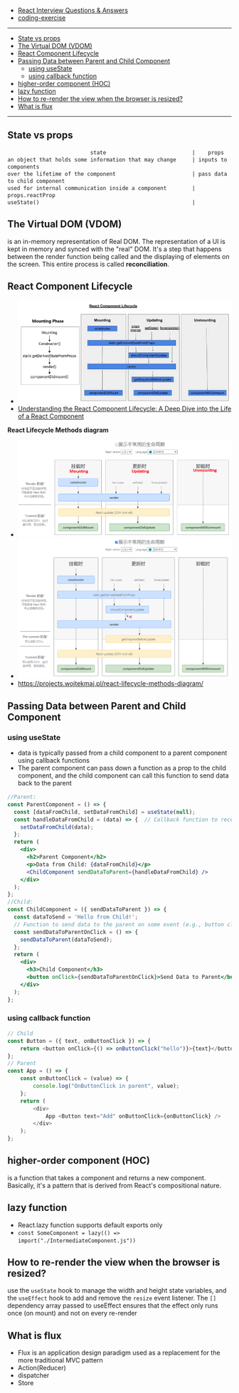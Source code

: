 - [React Interview Questions & Answers](https://github.com/sudheerj/reactjs-interview-questions)
- [coding-exercise](https://github.com/sudheerj/reactjs-interview-questions/tree/master/coding-exercise)

--------------------------------------------------------------------------
- [State vs props](#state-vs-props)
- [The Virtual DOM (VDOM)](#the-virtual-dom-vdom)
- [React Component Lifecycle](#react-component-lifecycle)
- [Passing Data between Parent and Child Component](#passing-data-between-parent-and-child-component)
  - [using useState](#using-usestate)
  - [using callback function](#using-callback-function)
- [higher-order component (HOC)](#higher-order-component-hoc)
- [lazy function](#lazy-function)
- [How to re-render the view when the browser is resized?](#how-to-re-render-the-view-when-the-browser-is-resized)
- [What is flux](#what-is-flux)
--------------------------------------------------------------------------
## State vs props

```
                          state                           |    props
an object that holds some information that may change     | inputs to components
over the lifetime of the component                        | pass data to child component
used for internal communication inside a component        | props.reactProp
useState()                                                | 
```

## The Virtual DOM (VDOM) 

is an in-memory representation of Real DOM. The representation of a UI is kept in memory and synced with the "real" DOM. It's a step that happens between the render function being called and the displaying of elements on the screen. This entire process is called **reconciliation**.

## React Component Lifecycle

- ![React Component Lifecycle](./images/React-Component-Lifecycle.png)
- [Understanding the React Component Lifecycle: A Deep Dive into the Life of a React Component](https://medium.com/@arpitparekh54/understanding-the-react-component-lifecycle-a-deep-dive-into-the-life-of-a-react-component-74813cb8dfb5)

**React Lifecycle Methods diagram**

- ![React Lifecycle Methods diagram1](./images/React-Lifecycle-diagram1.png)
- ![React Lifecycle Methods diagram](./images/React-Lifecycle-diagram.png)
- https://projects.wojtekmaj.pl/react-lifecycle-methods-diagram/

## Passing Data between Parent and Child Component

### using useState

- data is typically passed from a child component to a parent component using callback functions
- The parent component can pass down a function as a prop to the child component, and the child component can call this function to send data back to the parent

```jsx
//Parent:
const ParentComponent = () => {
  const [dataFromChild, setDataFromChild] = useState(null);
  const handleDataFromChild = (data) => {  // Callback function to receive data from the child
    setDataFromChild(data);
  };
  return (
    <div>
      <h2>Parent Component</h2>
      <p>Data from Child: {dataFromChild}</p>
      <ChildComponent sendDataToParent={handleDataFromChild} />
    </div>
  );
};
//Child:
const ChildComponent = ({ sendDataToParent }) => {
  const dataToSend = 'Hello from Child!';
  // Function to send data to the parent on some event (e.g., button click)
  const sendDataToParentOnClick = () => {
    sendDataToParent(dataToSend);
  };
  return (
    <div>
      <h3>Child Component</h3>
      <button onClick={sendDataToParentOnClick}>Send Data to Parent</button>
    </div>
  );
};
```

### using callback function

```js
// Child
const Button = ({ text, onButtonClick }) => {
    return <button onClick={() => onButtonClick("hello")}>{text}</button>;
};
// Parent
const App = () => {
    const onButtonClick = (value) => {
        console.log("OnButtonClick in parent", value);
    };
    return (
        <div>
            App <Button text="Add" onButtonClick={onButtonClick} />
        </div>
    );
};
```

## higher-order component (HOC) 

is a function that takes a component and returns a new component. Basically, it's a pattern that is derived from React's compositional nature.

## lazy function

- React.lazy function supports default exports only
- `const SomeComponent = lazy(() => import("./IntermediateComponent.js"))`

## How to re-render the view when the browser is resized?

use the `useState` hook to manage the width and height state variables, and the `useEffect` hook to add and remove the `resize` event listener. The `[]` dependency array passed to useEffect ensures that the effect only runs once (on mount) and not on every re-render

## What is flux

- Flux is an application design paradigm used as a replacement for the more traditional MVC pattern
- Action(Reducer)
- dispatcher
- Store


